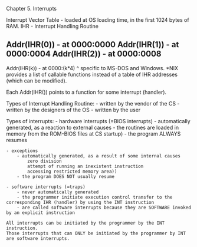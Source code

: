 Chapter 5. Interrupts


Interrupt Vector Table - loaded at OS loading time, in the first 1024 bytes of RAM.
IHR - Interrupt Handling Routine

Addr(IHR(0)) - at 0000:0000
Addr(IHR(1)) - at 0000:0004
Addr(IHR(2)) - at 0000:0008
---------------------------
Addr(IHR(k)) - at 0000:(k*4)
^ specific to MS-DOS and Windows. *NIX provides a list of callable functions instead of a table of IHR addresses (which can be modified).

Each Addr(IHR()) points to a function for some interrupt (handler).


Types of Interrupt Handling Routine:
    - written by the vendor of the CS
    - written by the designers of the OS
    - written by the user

Types of interrupts:
    - hardware interrupts (=BIOS interrupts)
        - automatically generated, as a reaction to external causes
        - the routines are loaded in memory from the ROM-BIOS files at CS startup)
        - the program ALWAYS resumes

    - exceptions
        - automatically generated, as a result of some internal causes
            zero division
            attempt of running an inexistent instruction
            accessing restricted memory area))
        - the program DOES NOT usually resume

    - software interrupts (=traps)
        - never automatically generated
        - the programmer initiate execution control transfer to the corresponding IHR (handler) by using the INT instruction
        - are called software interrupts because they are SOFTWARE invoked by an explicit instruction

    All interrupts can be initiated by the programmer by the INT instruction.
    Those interrupts that can ONLY be initiated by the programmer by INT are software interrupts.

